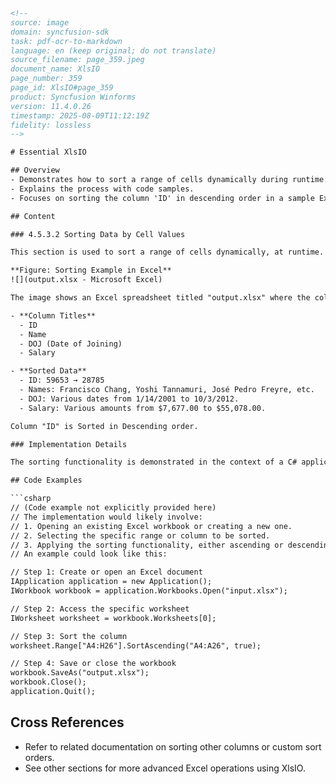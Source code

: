 ```html
<!-- 
source: image
domain: syncfusion-sdk
task: pdf-ocr-to-markdown
language: en (keep original; do not translate)
source_filename: page_359.jpeg
document_name: XlsIO
page_number: 359
page_id: XlsIO#page_359
product: Syncfusion Winforms
version: 11.4.0.26
timestamp: 2025-08-09T11:12:19Z
fidelity: lossless
-->

# Essential XlsIO

## Overview
- Demonstrates how to sort a range of cells dynamically during runtime.
- Explains the process with code samples.
- Focuses on sorting the column 'ID' in descending order in a sample Excel document.

## Content

### 4.5.3.2 Sorting Data by Cell Values

This section is used to sort a range of cells dynamically, at runtime. This is explained in the following code samples:

**Figure: Sorting Example in Excel**
![](output.xlsx - Microsoft Excel)

The image shows an Excel spreadsheet titled "output.xlsx" where the column "ID" is sorted in descending order. The spreadsheet contains the following columns and data:

- **Column Titles**
  - ID
  - Name
  - DOJ (Date of Joining)
  - Salary

- **Sorted Data**
  - ID: 59653 → 28785
  - Names: Francisco Chang, Yoshi Tannamuri, José Pedro Freyre, etc.
  - DOJ: Various dates from 1/14/2001 to 10/3/2012.
  - Salary: Various amounts from $7,677.00 to $55,078.00.

Column "ID" is Sorted in Descending order.

### Implementation Details

The sorting functionality is demonstrated in the context of a C# application, as part of a larger application or library, likely utilizing Syncfusion's XlsIO component. The focus is on dynamically sorting a specific column in an Excel worksheet.

## Code Examples

```csharp
// (Code example not explicitly provided here)
// The implementation would likely involve:
// 1. Opening an existing Excel workbook or creating a new one.
// 2. Selecting the specific range or column to be sorted.
// 3. Applying the sorting functionality, either ascending or descending, on the specified column.
// An example could look like this:

// Step 1: Create or open an Excel document
IApplication application = new Application();
IWorkbook workbook = application.Workbooks.Open("input.xlsx");

// Step 2: Access the specific worksheet
IWorksheet worksheet = workbook.Worksheets[0];

// Step 3: Sort the column
worksheet.Range["A4:H26"].SortAscending("A4:A26", true);

// Step 4: Save or close the workbook
workbook.SaveAs("output.xlsx");
workbook.Close();
application.Quit();
```

## Cross References
- Refer to related documentation on sorting other columns or custom sort orders.
- See other sections for more advanced Excel operations using XlsIO.

<!-- tags: [xlsio, cell sorting, descending order, excel operations, c# example] keywords: [xlsl, syncfusion, sorted column, data sorting, descending sort, runtime sorting, example code, worksheet manipulation] -->
```